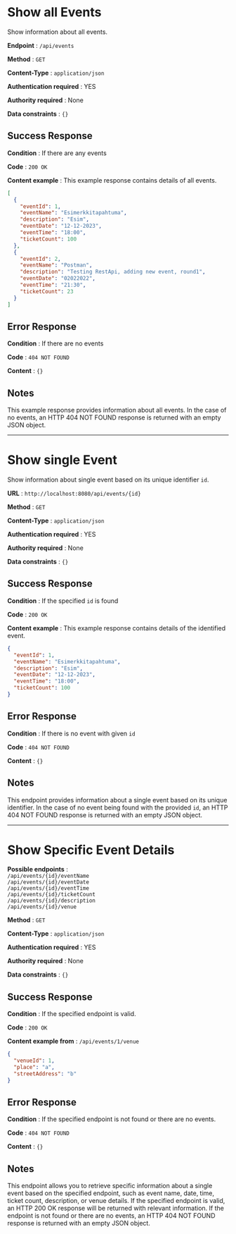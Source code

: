 # Show all Events

Show information about all events.

**Endpoint** : `/api/events`

**Method** : `GET`

**Content-Type** : `application/json`

**Authentication required** : YES

**Authority required** : None

**Data constraints** : `{}`

## Success Response

**Condition** : If there are any events

**Code** : `200 OK`

**Content example** : This example response contains details of all events.

```json
[
  {
    "eventId": 1,
    "eventName": "Esimerkkitapahtuma",
    "description": "Esim",
    "eventDate": "12-12-2023",
    "eventTime": "18:00",
    "ticketCount": 100
  },
  {
    "eventId": 2,
    "eventName": "Postman",
    "description": "Testing RestApi, adding new event, round1",
    "eventDate": "02022022",
    "eventTime": "21:30",
    "ticketCount": 23
  }
]
```

## Error Response

**Condition** : If there are no events

**Code** : `404 NOT FOUND`

**Content** : `{}`

## Notes

This example response provides information about all events. In the case of no events, an HTTP 404 NOT FOUND response is returned with an empty JSON object.

---

# Show single Event

Show information about single event based on its unique identifier `id`.

**URL** : `http://localhost:8080/api/events/{id}`

**Method** : `GET`

**Content-Type** : `application/json`

**Authentication required** : YES

**Authority required** : None

**Data constraints** : `{}`

## Success Response

**Condition** : If the specified `id` is found

**Code** : `200 OK`

**Content example** : This example response contains details of the identified event.

```json
{
  "eventId": 1,
  "eventName": "Esimerkkitapahtuma",
  "description": "Esim",
  "eventDate": "12-12-2023",
  "eventTime": "18:00",
  "ticketCount": 100
}
```

## Error Response

**Condition** : If there is no event with given `id`

**Code** : `404 NOT FOUND`

**Content** : `{}`

## Notes

This endpoint provides information about a single event based on its unique identifier. In the case of no event being found with the provided `id`, an HTTP 404 NOT FOUND response is returned with an empty JSON object.

---

# Show Specific Event Details

**Possible endpoints** :  
`/api/events/{id}/eventName`  
`/api/events/{id}/eventDate`  
`/api/events/{id}/eventTime`<br>
`/api/events/{id}/ticketCount`<br>
`/api/events/{id}/description`  
`/api/events/{id}/venue`

**Method** : `GET`

**Content-Type** : `application/json`

**Authentication required** : YES

**Authority required** : None

**Data constraints** : `{}`

## Success Response

**Condition** : If the specified endpoint is valid.

**Code** : `200 OK`

**Content example from** : `/api/events/1/venue`

```json
{
  "venueId": 1,
  "place": "a",
  "streetAddress": "b"
}
```

## Error Response

**Condition** : If the specified endpoint is not found or there are no events.

**Code** : `404 NOT FOUND`

**Content** : `{}`

## Notes

This endpoint allows you to retrieve specific information about a single event based on the specified endpoint, such as event name, date, time, ticket count, description, or venue details. If the specified endpoint is valid, an HTTP 200 OK response will be returned with relevant information. If the endpoint is not found or there are no events, an HTTP 404 NOT FOUND response is returned with an empty JSON object.

